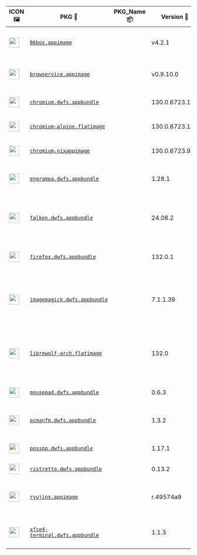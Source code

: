 |ICON 🖼️|PKG 📀|PKG_Name 📦|Version 🧬| Description ℹ️|Note ⚠️|Homepage 🌐|Source 📡|Size 💾|SHA256SUM 🔐|B3SUM 🔐|Script ⚙️|Log 🧾|
| ---- | ---- | ---- | ---- | ---- | ---- | ---- | ---- | ---- | ---- | ---- | ---- | ---- |
| <img src="https://pkgcache.pkgforge.dev/aarch64/86box.appimage.icon.png" width="28" height="28"> | [`86box.appimage`](https://huggingface.co/datasets/pkgforge/pkgcache/resolve/main/aarch64-Linux/86box.appimage) |  | v4.2.1 | Emulator of x86-based machines | Officially Created AppImage. Check/Report @ <https://github.com/86Box/86Box>. You need to download ROMS (https://86box.readthedocs.io/en/latest/usage/roms.html) | [https://86box.readthedocs.io](https://86box.readthedocs.io) | [https://github.com/86Box/86Box](https://github.com/86Box/86Box) |54.23 MB | `b2a0829f3052b00dd519478296bf38deef69d085d91480dd113862bafe71c2b7` | `7e6c866b9ed6bbd23aa6b45d3451ebc487045d20ea469ffdda7ae82b229782ca` | https://github.com/pkgforge/pkgcache/blob/main/.github/scripts/aarch64-Linux/pkgs/86box.appimage.sh | https://huggingface.co/datasets/pkgforge/pkgcache/resolve/main/aarch64-Linux/86box.appimage.log | Emulator |
| <img src="https://pkgcache.pkgforge.dev/aarch64/browservice.appimage.icon.png" width="28" height="28"> | [`browservice.appimage`](https://huggingface.co/datasets/pkgforge/pkgcache/resolve/main/aarch64-Linux/browservice.appimage) |  | v0.9.10.0 | Browse the modern web on historical browsers | Officially Created AppImage. Check/Report @ <https://github.com/ttalvitie/browservice> | [https://github.com/ttalvitie/browservice](https://github.com/ttalvitie/browservice) | [https://github.com/ttalvitie/browservice](https://github.com/ttalvitie/browservice) |242.63 MB | `fd1755a8f1f9af8df32b8f74f84f99acf8fb021d046b4da371a33437d305fa2c` | `567df3becb573b4aa336a3107fca6ad6847aaceeaa501b9eeee54ca64bc1094e` | https://github.com/pkgforge/pkgcache/blob/main/.github/scripts/aarch64-Linux/pkgs/browservice.appimage.sh | https://huggingface.co/datasets/pkgforge/pkgcache/resolve/main/aarch64-Linux/browservice.appimage.log | WebBrowser |
| <img src="https://pkgcache.pkgforge.dev/aarch64/chromium.dwfs.appbundle.icon.png" width="28" height="28"> | [`chromium.dwfs.appbundle`](https://huggingface.co/datasets/pkgforge/pkgcache/resolve/main/aarch64-Linux/chromium.dwfs.appbundle) |  | 130.0.6723.116 | Open source web browser from Google | AppBundles: https://github.com/xplshn/pelf. More: <https://l.ajam.dev/appbundles> | [https://www.chromium.org](https://www.chromium.org) | [https://chromium.googlesource.com/chromium/src.git](https://chromium.googlesource.com/chromium/src.git) |231.1 MB | `a42aab7ebcd3fffcea623cc0173236380973ba4ddf329e81aa99b1123cf2ab3f` | `b5acb329dae31fdced8954f4d997e46d41facd614e34995f7998dfe6358dc12a` | https://github.com/pkgforge/pkgcache/blob/main/.github/scripts/aarch64-Linux/pkgs/chromium.appbundle.sh | https://huggingface.co/datasets/pkgforge/pkgcache/resolve/main/aarch64-Linux/chromium.appbundle.log | WebBrowser |
| <img src="" width="28" height="28"> | [`chromium-alpine.flatimage`](https://huggingface.co/datasets/pkgforge/pkgcache/resolve/main/aarch64-Linux/chromium-alpine.flatimage) |  | 130.0.6723.116 | Open source web browser from Google | FlatImages: https://github.com/ruanformigoni/flatimage. More: https://l.ajam.dev/flatimages | [https://www.chromium.org](https://www.chromium.org) | [https://chromium.googlesource.com/chromium/src.git](https://chromium.googlesource.com/chromium/src.git) |232.06 MB | `826dc850990dcfac20a4552b4f112801b90120437569fd8b61e2070b57b94950` | `75fe3284c5328db481086b16449f6da8eda321a72df88b0fcb5f86970ba52af5` | https://github.com/pkgforge/pkgcache/blob/main/.github/scripts/aarch64-Linux/pkgs/chromium.flatimage.sh | https://huggingface.co/datasets/pkgforge/pkgcache/resolve/main/aarch64-Linux/chromium.flatimage.log | WebBrowser |
| <img src="https://pkgcache.pkgforge.dev/aarch64/chromium.nixappimage.icon.png" width="28" height="28"> | [`chromium.nixappimage`](https://huggingface.co/datasets/pkgforge/pkgcache/resolve/main/aarch64-Linux/chromium.nixappimage) |  | 130.0.6723.91 | Open source web browser from Google | NixAppImages: https://l.ajam.dev/nix-appimage | [https://www.chromium.org](https://www.chromium.org) | [https://chromium.googlesource.com/chromium/src.git](https://chromium.googlesource.com/chromium/src.git) |425.35 MB | `a4e0759998ce1b8a3a3386ab84ee2e2a89ca9d58cd9b922e10d2527bceda7ec1` | `b692add01e0cf1742955c73a35d5fb3c64fbfdae28cf2a2f26d150226d803b5b` | https://github.com/pkgforge/pkgcache/blob/main/.github/scripts/aarch64-Linux/pkgs/chromium.nixappimage.sh | https://huggingface.co/datasets/pkgforge/pkgcache/resolve/main/aarch64-Linux/chromium.nixappimage.log | WebBrowser |
| <img src="https://pkgcache.pkgforge.dev/aarch64/engrampa.dwfs.appbundle.icon.png" width="28" height="28"> | [`engrampa.dwfs.appbundle`](https://huggingface.co/datasets/pkgforge/pkgcache/resolve/main/aarch64-Linux/engrampa.dwfs.appbundle) |  | 1.28.1 | A file archiver for MATE | AppBundles: https://github.com/xplshn/pelf. More: <https://l.ajam.dev/appbundles> | [https://wiki.mate-desktop.org/mate-desktop/applications/engrampa/](https://wiki.mate-desktop.org/mate-desktop/applications/engrampa/) | [https://github.com/mate-desktop/engrampa](https://github.com/mate-desktop/engrampa) |16.94 MB | `a92e2c8a917f29bb2d398b23dd850eeb3b711dec74bda9ca18e63f5077c757b2` | `345e95e29daef583abfcc1a85fcea905ef01ae351f9ab362200537d04a8af94f` | https://github.com/pkgforge/pkgcache/blob/main/.github/scripts/aarch64-Linux/pkgs/engrampa.appbundle.sh | https://huggingface.co/datasets/pkgforge/pkgcache/resolve/main/aarch64-Linux/engrampa.appbundle.log | WebBrowser |
| <img src="https://pkgcache.pkgforge.dev/aarch64/falkon.dwfs.appbundle.icon.png" width="28" height="28"> | [`falkon.dwfs.appbundle`](https://huggingface.co/datasets/pkgforge/pkgcache/resolve/main/aarch64-Linux/falkon.dwfs.appbundle) |  | 24.08.2 | A KDE web browser with the QtWebEngine Rendering Engine | AppBundles: https://github.com/xplshn/pelf. More: <https://l.ajam.dev/appbundles> | [https://www.falkon.org](https://www.falkon.org) | [https://invent.kde.org/network/falkon](https://invent.kde.org/network/falkon) |282.94 MB | `3b41829ff7d42f941604083d656cc542a6fa1f873dd09fd433245256b024cc55` | `7d2debdb0e9b7497aafa98d54c21ef75cc7c33145cd09bfb4850d866b18d5e30` | https://github.com/pkgforge/pkgcache/blob/main/.github/scripts/aarch64-Linux/pkgs/falkon.appbundle.sh | https://huggingface.co/datasets/pkgforge/pkgcache/resolve/main/aarch64-Linux/falkon.appbundle.log | WebBrowser |
| <img src="https://pkgcache.pkgforge.dev/aarch64/firefox.dwfs.appbundle.icon.png" width="28" height="28"> | [`firefox.dwfs.appbundle`](https://huggingface.co/datasets/pkgforge/pkgcache/resolve/main/aarch64-Linux/firefox.dwfs.appbundle) |  | 132.0.1 | A web browser built from Firefox source tree | AppBundles: https://github.com/xplshn/pelf. More: <https://l.ajam.dev/appbundles> | [http://www.mozilla.com](http://www.mozilla.com) | [https://hg.mozilla.org/mozilla-central](https://hg.mozilla.org/mozilla-central) |189.06 MB | `7f098db24f5410ea9e82a23ca7735f9caaee16e23dff46e6f28d273d4a783a6f` | `12812a54120c4cd7d0fc01fe4861b7fbe9bc556aa62e75715c8e74f963790b57` | https://github.com/pkgforge/pkgcache/blob/main/.github/scripts/aarch64-Linux/pkgs/firefox.appbundle.sh | https://huggingface.co/datasets/pkgforge/pkgcache/resolve/main/aarch64-Linux/firefox.appbundle.log | WebBrowser |
| <img src="https://pkgcache.pkgforge.dev/aarch64/imagemagick.appbundle.icon.png" width="28" height="28"> | [`imagemagick.dwfs.appbundle`](https://huggingface.co/datasets/pkgforge/pkgcache/resolve/main/aarch64-Linux/imagemagick.dwfs.appbundle) |  | 7.1.1.39 | FOSS suite for editing and manipulating Digital Images & Files | AppBundles: https://github.com/xplshn/pelf. More: <https://l.ajam.dev/appbundles> | [https://imagemagick.org](https://imagemagick.org) | [https://github.com/ImageMagick/ImageMagick](https://github.com/ImageMagick/ImageMagick) |12.37 MB | `d0c826de11b01ed2cfb2e80da719494aadb162eeb34ca0659c569842fef82a2a` | `9e224f438ba7060b7f7095564749068f14d06b586e0cf2c229c383baf5e3ca22` | https://github.com/pkgforge/pkgcache/blob/main/.github/scripts/aarch64-Linux/pkgs/imagemagick.appbundle.sh | https://huggingface.co/datasets/pkgforge/pkgcache/resolve/main/aarch64-Linux/imagemagick.appbundle.log | ConsoleOnly,Graphics,ImageProcessing,Utility |
| <img src="https://pkgcache.pkgforge.dev/aarch64/librewolf.flatimage.icon.png" width="28" height="28"> | [`librewolf-arch.flatimage`](https://huggingface.co/datasets/pkgforge/pkgcache/resolve/main/aarch64-Linux/librewolf-arch.flatimage) |  | 132.0 | A custom version of Firefox, focused on privacy, security and freedom | FlatImages: https://github.com/ruanformigoni/flatimage. More: https://l.ajam.dev/flatimages | [https://librewolf.net](https://librewolf.net) | [https://codeberg.org/librewolf/source](https://codeberg.org/librewolf/source) |575.93 MB | `b5bb76fbbf3d7368b0d5fe666027527ef63b87a4993389373e5a2293e22d72b0` | `2eb66c4d88ca6b087fd64b806d8871efda5f7725a15e6b00eb8c2f22fc605e0c` | https://github.com/pkgforge/pkgcache/blob/main/.github/scripts/aarch64-Linux/pkgs/librewolf.flatimage.sh | https://huggingface.co/datasets/pkgforge/pkgcache/resolve/main/aarch64-Linux/librewolf.flatimage.log | WebBrowser,Security |
| <img src="https://pkgcache.pkgforge.dev/aarch64/mousepad.dwfs.appbundle.icon.png" width="28" height="28"> | [`mousepad.dwfs.appbundle`](https://huggingface.co/datasets/pkgforge/pkgcache/resolve/main/aarch64-Linux/mousepad.dwfs.appbundle) |  | 0.6.3 | An easy-to-use, Fast & Simple Editor | AppBundles: https://github.com/xplshn/pelf. More: <https://l.ajam.dev/appbundles> | [https://docs.xfce.org/apps/mousepad/start](https://docs.xfce.org/apps/mousepad/start) | [https://gitlab.xfce.org/apps/mousepad](https://gitlab.xfce.org/apps/mousepad) |17.54 MB | `1e05f9da7ad7f00ef7ee8540de0e4def00e986939747b5613297ddf8a9c24df6` | `bc26acfa284565a9357ff6fc8d8b8ee9ede42fcbf9a4c9924412fa5e9a547364` | https://github.com/pkgforge/pkgcache/blob/main/.github/scripts/aarch64-Linux/pkgs/mousepad.appbundle.sh | https://huggingface.co/datasets/pkgforge/pkgcache/resolve/main/aarch64-Linux/mousepad.appbundle.log | TextEditor |
| <img src="" width="28" height="28"> | [`pcmanfm.dwfs.appbundle`](https://huggingface.co/datasets/pkgforge/pkgcache/resolve/main/aarch64-Linux/pcmanfm.dwfs.appbundle) |  | 1.3.2 | Extremely fast and lightweight file manager | AppBundles: https://github.com/xplshn/pelf. More: <https://l.ajam.dev/appbundles> | [https://github.com/lxde/pcmanfm](https://github.com/lxde/pcmanfm) | [https://github.com/lxde/pcmanfm](https://github.com/lxde/pcmanfm) |17.16 MB | `fbdc5c1b4030805af1f6fff1e796306f0f640047cec42d4ee3be6295a5b24d7a` | `a1278d20bef19ca398b31ca9b93b6dfb151415176f43c58ed680ef42283a8cbc` | https://github.com/pkgforge/pkgcache/blob/main/.github/scripts/aarch64-Linux/pkgs/pcmanfm.appbundle.sh | https://huggingface.co/datasets/pkgforge/pkgcache/resolve/main/aarch64-Linux/pcmanfm.appbundle.log | Core,FileManager |
| <img src="https://pkgcache.pkgforge.dev/aarch64/ppsspp.dwfs.appbundle.icon.png" width="28" height="28"> | [`ppsspp.dwfs.appbundle`](https://huggingface.co/datasets/pkgforge/pkgcache/resolve/main/aarch64-Linux/ppsspp.dwfs.appbundle) |  | 1.17.1 | A Fast and Portable PSP emulator | AppBundles: https://github.com/xplshn/pelf. More: <https://l.ajam.dev/appbundles> | [https://www.ppsspp.org](https://www.ppsspp.org) | [https://github.com/hrydgard/ppsspp](https://github.com/hrydgard/ppsspp) |157.71 MB | `2af39d6e2db06ced23a9721762fed6202b37319b5d5f6bb5537b62c2e12fd85c` | `7d7ababfcff54953dc546b4d53fca311971fa4fe97f614b17868e44d5019bf70` | https://github.com/pkgforge/pkgcache/blob/main/.github/scripts/aarch64-Linux/pkgs/ppsspp.appbundle.sh | https://huggingface.co/datasets/pkgforge/pkgcache/resolve/main/aarch64-Linux/ppsspp.appbundle.log | Emulator,Game |
| <img src="https://pkgcache.pkgforge.dev/aarch64/ristretto.dwfs.appbundle.icon.png" width="28" height="28"> | [`ristretto.dwfs.appbundle`](https://huggingface.co/datasets/pkgforge/pkgcache/resolve/main/aarch64-Linux/ristretto.dwfs.appbundle) |  | 0.13.2 | An Image Viewer | AppBundles: https://github.com/xplshn/pelf. More: <https://l.ajam.dev/appbundles> | [https://docs.xfce.org/apps/ristretto/start](https://docs.xfce.org/apps/ristretto/start) | [https://gitlab.xfce.org/apps/ristretto](https://gitlab.xfce.org/apps/ristretto) |17.06 MB | `2007188183129752c1257e730ef4cf579a45a257e04b220caead9e512aac02c8` | `147ec95961fd9c1c524ae009a032e1316cbf332c54dc55e94f06258601134626` | https://github.com/pkgforge/pkgcache/blob/main/.github/scripts/aarch64-Linux/pkgs/ristretto.appbundle.sh | https://huggingface.co/datasets/pkgforge/pkgcache/resolve/main/aarch64-Linux/ristretto.appbundle.log | ImageProcessing,Photography,Viewer |
| <img src="https://pkgcache.pkgforge.dev/aarch64/ryujinx.appimage.icon.png" width="28" height="28"> | [`ryujinx.appimage`](https://huggingface.co/datasets/pkgforge/pkgcache/resolve/main/aarch64-Linux/ryujinx.appimage) |  | r.49574a9 | A simple, experimental Nintendo Switch emulator | Officially Created AppImage. Check/Report @ <https://github.com/ryujinx-mirror/ryujinx> | [https://github.com/ryujinx-mirror/ryujinx](https://github.com/ryujinx-mirror/ryujinx) | [https://github.com/ryujinx-mirror/ryujinx](https://github.com/ryujinx-mirror/ryujinx) |24.25 MB | `52ba8b8b55149ce3b4e562229d7ae88c24ce8b1637bb92007c8f4667705da353` | `ab1ed5d79ac2687843e08c906c35a6de4d43e820452a2dd9378696756d4b90b2` | https://github.com/pkgforge/pkgcache/blob/main/.github/scripts/aarch64-Linux/pkgs/ryujinx.appimage.sh | https://huggingface.co/datasets/pkgforge/pkgcache/resolve/main/aarch64-Linux/ryujinx.appimage.log | Emulator |
| <img src="https://pkgcache.pkgforge.dev/aarch64/xfce4-terminal.dwfs.appbundle.icon.png" width="28" height="28"> | [`xfce4-terminal.dwfs.appbundle`](https://huggingface.co/datasets/pkgforge/pkgcache/resolve/main/aarch64-Linux/xfce4-terminal.dwfs.appbundle) |  | 1.1.3 | A lightweight and easy to use Terminal Emulator | AppBundles: https://github.com/xplshn/pelf. More: <https://l.ajam.dev/appbundles> | [https://docs.xfce.org/apps/xfce4-terminal/start](https://docs.xfce.org/apps/xfce4-terminal/start) | [https://gitlab.xfce.org/apps/xfce4-terminal](https://gitlab.xfce.org/apps/xfce4-terminal) |20.94 MB | `761116e862731cc931d12612028f6a7e704950f3292ae6f58a0a54c6b1d44038` | `2ecd141401dbfc559e9be756f90e33ee52a600ec3b93510a4b9d273e895c6d22` | https://github.com/pkgforge/pkgcache/blob/main/.github/scripts/aarch64-Linux/pkgs/xfce4-terminal.appbundle.sh | https://huggingface.co/datasets/pkgforge/pkgcache/resolve/main/aarch64-Linux/xfce4-terminal.appbundle.log | Core,TerminalEmulator |
